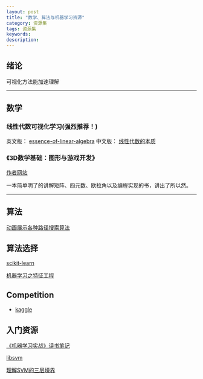 ```yaml
---
layout: post
title: "数学、算法与机器学习资源"
category: 资源集
tags: 资源集
keywords: 
description: 
---
```


## 绪论


可视化方法能加速理解

---
## 数学
### 线性代数可视化学习(强烈推荐！)

英文版： [essence-of-linear-algebra](http://www.3blue1brown.com/essence-of-linear-algebra/)
中文版： [线性代数的本质](http://www.bilibili.com/video/av6731067/)

### 《3D数学基础：图形与游戏开发》
[作者网站](http://gamemath.com/)

一本简单明了的讲解矩阵、四元数、欧拉角以及编程实现的书，讲出了所以然。



---
## 算法

[动画展示各种路径搜索算法](http://netsmell.com/post/pathfinding.html)


## 算法选择

[scikit-learn](http://scikit-learn.org/stable/tutorial/machine_learning_map/)

[机器学习之特征工程 ](http://blog.csdn.net/dream_angel_z/article/details/49388733)


## Competition

* [kaggle](https://www.kaggle.com)


## 入门资源
[《机器学习实战》读书笔记](http://www.pythoner.com/238.html)



[libsvm](www.csie.ntu.edu.tw/~cjlin/libsvm/)

[理解SVM的三层境界](http://blog.csdn.net/v_july_v/article/details/7624837)


